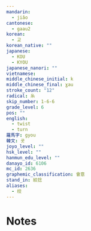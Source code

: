 ```yaml
---
mandarin:
  - jiǎo
cantonese:
  - gaau2
korean:
  - 교
korean_native: ""
japanese:
  - KOU
  - KYOU
japanese_nanori: ""
vietnamese:
middle_chinese_initial: k
middle_chinese_final: ɣau
stroke_count: "12"
radical: 糸
skip_number: 1-6-6
grade_level: 6
pos: ""
english:
  - twist
  - turn
羅馬字: gyou
韓文: 굣
joyo_level: ""
hsk_level: ""
hanmun_edu_level: ""
danayo_id: 6106
mc_id: 2636
graphemic_classification: 會意
stand_in: 絞捻
aliases:
  - 绞
---
```


# Notes
